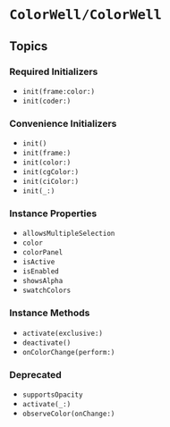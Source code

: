 # ``ColorWell/ColorWell``

## Topics

### Required Initializers

- ``init(frame:color:)``
- ``init(coder:)``

### Convenience Initializers

- ``init()``
- ``init(frame:)``
- ``init(color:)``
- ``init(cgColor:)``
- ``init(ciColor:)``
- ``init(_:)``

### Instance Properties

- ``allowsMultipleSelection``
- ``color``
- ``colorPanel``
- ``isActive``
- ``isEnabled``
- ``showsAlpha``
- ``swatchColors``

### Instance Methods

- ``activate(exclusive:)``
- ``deactivate()``
- ``onColorChange(perform:)``

### Deprecated

- ``supportsOpacity``
- ``activate(_:)``
- ``observeColor(onChange:)``
